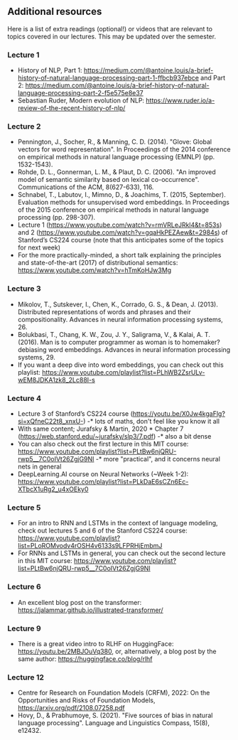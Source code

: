 ## Additional resources
Here is a list of extra readings (optional!) or videos that are relevant to topics covered in our lectures. 
This may be updated over the semester.

### Lecture 1
* History of NLP, Part 1: https://medium.com/@antoine.louis/a-brief-history-of-natural-language-processing-part-1-ffbcb937ebce and Part 2: https://medium.com/@antoine.louis/a-brief-history-of-natural-language-processing-part-2-f5e575e8e37
* Sebastian Ruder, Modern evolution of NLP: https://www.ruder.io/a-review-of-the-recent-history-of-nlp/

### Lecture 2
* Pennington, J., Socher, R., & Manning, C. D. (2014). "Glove: Global vectors for word representation". In Proceedings of the 2014 conference on empirical methods in natural language processing (EMNLP) (pp. 1532-1543).
* Rohde, D. L., Gonnerman, L. M., & Plaut, D. C. (2006). "An improved model of semantic similarity based on lexical co-occurrence". Communications of the ACM, 8(627-633), 116.
* Schnabel, T., Labutov, I., Mimno, D., & Joachims, T. (2015, September). Evaluation methods for unsupervised word embeddings. In Proceedings of the 2015 conference on empirical methods in natural language processing (pp. 298-307).
* Lecture 1 (https://www.youtube.com/watch?v=rmVRLeJRkl4&t=853s) and 2 (https://www.youtube.com/watch?v=gqaHkPEZAew&t=2984s) of Stanford’s CS224 course (note that this anticipates some of the topics for next week)
* For the more practically-minded, a short talk explaining the principles and state-of-the-art (2017) of distributional semantics: https://www.youtube.com/watch?v=hTmKoHJw3Mg 

### Lecture 3
* Mikolov, T., Sutskever, I., Chen, K., Corrado, G. S., & Dean, J. (2013). Distributed representations of words and phrases and their compositionality. Advances in neural information processing systems, 26.
* Bolukbasi, T., Chang, K. W., Zou, J. Y., Saligrama, V., & Kalai, A. T. (2016). Man is to computer programmer as woman is to homemaker? debiasing word embeddings. Advances in neural information processing systems, 29.
* If you want a deep dive into word embeddings, you can check out this playlist: https://www.youtube.com/playlist?list=PLhWB2ZsrULv-wEM8JDKA1zk8_2Lc88I-s

### Lecture 4
* Lecture 3 of Stanford’s CS224 course (https://youtu.be/X0Jw4kgaFlg?si=xQfneC22t8_xnxU-) -* lots of maths, don't feel like you know it all
* With same content; Jurafsky & Martin, 2020 * Chapter 7 (https://web.stanford.edu/~jurafsky/slp3/7.pdf) -* also a bit dense
* You can also check out the first lecture in this MIT course: https://www.youtube.com/playlist?list=PLtBw6njQRU-rwp5__7C0oIVt26ZgjG9NI -* more "practical", and it concerns neural nets in general
* DeepLearning.AI course on Neural Networks (~Week 1-2): https://www.youtube.com/playlist?list=PLkDaE6sCZn6Ec-XTbcX1uRg2_u4xOEky0

### Lecture 5
* For an intro to RNN and LSTMs in the context of language modeling, check out lectures 5 and 6 of the Stanford CS224 course: https://www.youtube.com/playlist?list=PLoROMvodv4rOSH4v6133s9LFPRHjEmbmJ
* For RNNs and LSTMs in general, you can check out the second lecture in this MIT course:  https://www.youtube.com/playlist?list=PLtBw6njQRU-rwp5__7C0oIVt26ZgjG9NI

### Lecture 6
*  An excellent blog post on the transformer: https://jalammar.github.io/illustrated-transformer/ 

### Lecture 9
* There is a great video intro to RLHF on HuggingFace: https://youtu.be/2MBJOuVq380, or, alternatively, a blog post by the same author: https://huggingface.co/blog/rlhf

### Lecture 12
* Centre for Research on Foundation Models (CRFM), 2022: On the Opportunities and Risks of Foundation Models, https://arxiv.org/pdf/2108.07258.pdf
* Hovy, D., & Prabhumoye, S. (2021). "Five sources of bias in natural language processing". Language and Linguistics Compass, 15(8), e12432.
